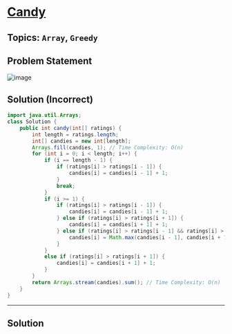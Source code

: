 # [Candy](https://leetcode.com/problems/candy/?envType=study-plan-v2&envId=top-interview-150)
## Topics: `Array`, `Greedy`
## Problem Statement
![image](https://github.com/SiddhantKumarMaurya/LeetCode_Questions/assets/107787014/f603ec9c-4b9f-4255-845d-6a7d742718a3)
## Solution (Incorrect)
```java
import java.util.Arrays;
class Solution {
    public int candy(int[] ratings) {
        int length = ratings.length;
        int[] candies = new int[length];
        Arrays.fill(candies, 1); // Time Complexity: O(n)
        for (int i = 0; i < length; i++) {
            if (i == length - 1) {
                if (ratings[i] > ratings[i - 1]) {
                    candies[i] = candies[i - 1] + 1;
                }
                break;
            }
            if (i >= 1) {
                if (ratings[i] > ratings[i - 1]) {
                    candies[i] = candies[i - 1] + 1;
                } else if (ratings[i] > ratings[i + 1]) {
                    candies[i] = candies[i + 1] + 1;
                } else if (ratings[i] > ratings[i - 1] && ratings[i] > ratings[i + 1]) {
                    candies[i] = Math.max(candies[i - 1], candies[i + 1]) + 1;
                }
            }
            else if (ratings[i] > ratings[i + 1]) {
                candies[i] = candies[i + 1] + 1;
            }
        }
        return Arrays.stream(candies).sum(); // Time Complexity: O(n)
    }
}
```
---
## Solution
```java

```
